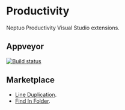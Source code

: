 # Productivity

Neptuo Productivity Visual Studio extensions.

## Appveyor 

[![Build status](https://ci.appveyor.com/api/projects/status/4pxebvxjmiikg5n0?svg=true)](https://ci.appveyor.com/project/Neptuo/productivity)

## Marketplace

- [Line Duplication](https://marketplace.visualstudio.com/items?itemName=Neptuo.ProductivityLineDuplication).
- [Find In Folder](https://marketplace.visualstudio.com/items?itemName=Neptuo.NeptuoProductivityFindInFolder).